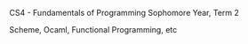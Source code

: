 CS4 - Fundamentals of Programming
Sophomore Year, Term 2

Scheme, Ocaml, Functional Programming, etc
